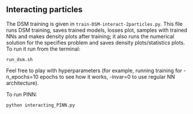 ## Interacting particles

The DSM training is given in `train-DSM-interact-2particles.py`. This file runs DSM training, saves trained models, losses plot, samples with trained NNs and makes density plots after training; it also runs the numerical solution for the specifies problem and saves density plots/statistics plots. To run it run from the terminal:
```
run_dsm.sh
```
Feel free to play with hyperparameters (for example, running training for -n_epochs=10 epochs to see how it works, -invar=0 to use regular NN architecture).

To run PINN:

```
python interacting_PINN.py
```
